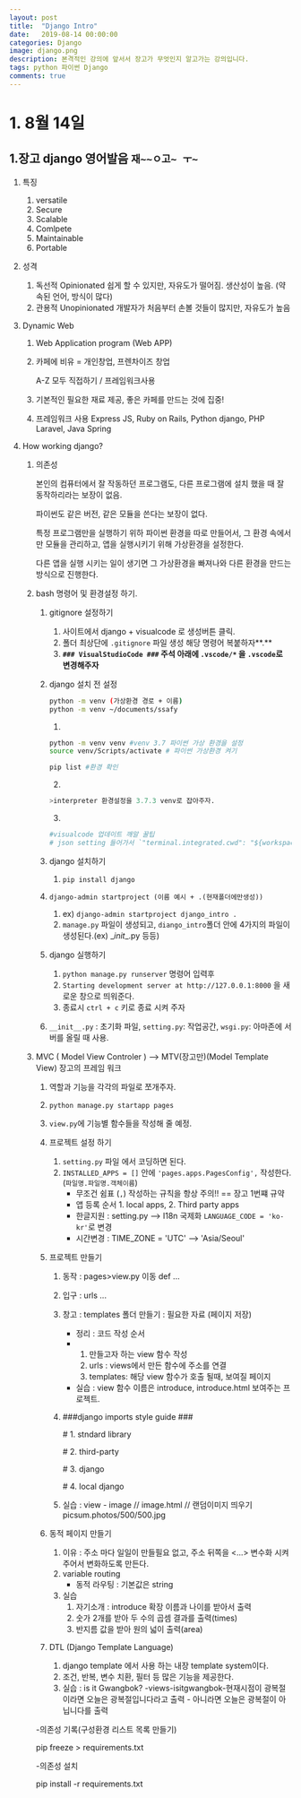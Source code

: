 ```yaml
---
layout: post
title:  "Django Intro"
date:   2019-08-14 00:00:00
categories: Django
image: django.png
description: 본격적인 강의에 앞서서 장고가 무엇인지 알고가는 강의입니다.
tags: python 파이썬 Django 
comments: true
---
```


# 1. 8월 14일 

## 	1.장고 django 영어발음 `재~~ㅇ고~ ㅜ~`

1. 특징

   1. versatile
   2. Secure
   3. Scalable
   4. Comlpete
   5. Maintainable
   6. Portable

2. 성격

   1. 독선적 Opinionated 쉽게 할 수 있지만, 자유도가 떨어짐. 생산성이 높음. (약속된 언어, 방식이 많다)
   2. 관용적 Unopinionated 개발자가 처음부터 손볼 것들이 많지만, 자유도가 높음

3. Dynamic Web

   1. Web Application program (Web APP)

   2. 카페에 비유 = 개인창업, 프렌차이즈 창업

      A-Z 모두 직접하기 / 프레임워크사용

   3. 기본적인 필요한 재료 제공, 좋은 카페를 만드는 것에 집중!

   4. 프레임워크 사용 Express JS, Ruby on Rails, Python django, PHP Laravel, Java Spring

4. How working django?

   1. 의존성

      본인의 컴퓨터에서 잘 작동하던 프로그램도, 다른 프로그램에 설치 했을 때 잘 동작하리라는 보장이 없음.

      파이썬도 같은 버전, 같은 모듈을 쓴다는 보장이 없다.

      특정 프로그램만을 실행하기 위하 파이썬 환경을 따로 만들어서, 그 환경 속에서만 모듈을 관리하고, 앱을 실행시키기 위해 가상환경을 설정한다.

      다른 앱을 실행 시키는 일이 생기면 그 가상환경을 빠져나와 다른 환경을 만드는 방식으로 진행한다.

   2. bash 명령어 및 환경설정 하기.
   
      1. gitignore 설정하기 
   
         1. 사이트에서 django + visualcode 로 생성버튼 클릭.
         2. 폴더 최상단에 `.gitignore` 파일 생성 해당 명령어 복붙하자**.**
         3. **`### VisualStudioCode ###`  주석 아래에 `.vscode/*` 을 `.vscode`로 변경해주자**
   
      2. django 설치 전 설정
   
         ```bash
         python -m venv (가상환경 경로 + 이름)
         python -m venv ~/documents/ssafy
         ```
   
         1. 
   
         ```bash
         python -m venv venv #venv 3.7 파이썬 가상 환경을 설정
         source venv/Scripts/activate # 파이썬 가상환경 켜기
         
         pip list #환경 확인
         ```
   
         
   
         2. 
   
         ```python
         >interpreter 환경설정을 3.7.3 venv로 잡아주자.
         ```
   
         3. 
   
         ```python
         #visualcode 업데이트 깨알 꿀팁
         # json setting 들어가서 `"terminal.integrated.cwd": "${workspaceFolder}",`을 추가해 주자
         ```
   
      3. django 설치하기
   
         1. `pip install django`
   
      4. `django-admin startproject (이름 예시 + .(현재폴더에만생성))`
   
         1. ex) `django-admin startproject django_intro .`
         2. `manage.py` 파일이 생성되고, `diango_intro`폴더 안에 4가지의 파일이 생성된다.(ex) \__init__.py 등등)
   
      5. django 실행하기
   
         1. `python manage.py runserver` 명령어 입력후 
         2. `Starting development server at http://127.0.0.1:8000` 을 새로운 창으로 띄워준다.
         3. 종료시 `ctrl + c` 키로 종료 시켜 주자
   
      6. `__init__.py` : 초기화 파일, `setting.py`: 작업공간, `wsgi.py`: 아마존에 서버를 올릴 때 사용.
   
   3. MVC ( Model View Controler ) --> MTV(장고만)(Model Template View) 장고의 프레임 워크
   
      1. 역할과 기능을 각각의 파일로 쪼개주자.
   
      2. `python manage.py startapp pages`
   
      3. `view.py`에 기능별 함수들을 작성해 줄 예정.
   
      4. 프로젝트 설정 하기
   
         1. `setting.py` 파일 에서 코딩하면 된다.
         2. `INSTALLED_APPS = []` 안에 `'pages.apps.PagesConfig',` 작성한다. (`파일명.파일명.객체이름`)
            - 무조건 쉼표 (`,`) 작성하는 규칙을 항상 주의!!  == 장고 1번쨰 규약
            - 앱 등록 순서 1. local apps, 2. Third party apps
            - 한글지원 : setting.py --> I18n 국제화 `LANGUAGE_CODE = 'ko-kr'`로 변경
            - 시간변경 : TIME_ZONE = 'UTC' --> 'Asia/Seoul'
   
      5. 프로젝트 만들기
   
         1. 동작 : pages>view.py 이동 def ...
   
         2. 입구 : urls ...
   
         3. 창고 : templates 폴더 만들기 : 필요한 자료 (페이지 저장)
   
            - 정리 : 코드 작성 순서  
            - 1. 만들고자 하는 view 함수 작성
              2. urls : views에서 만든 함수에 주소를 연결
              3. templates: 해당 view 함수가 호출 될때, 보여질 페이지
            - 실습 : view 함수 이름은  introduce, introduce.html 보여주는 프로젝트.
   
         4. \###django imports style guide ###
   
            \# 1. stndard library
   
            \# 2. third-party
   
            \# 3. django
   
            \# 4. local django
   
         5. 실습 : view - image // image.html // 랜덤이미지 띄우기 picsum.photos/500/500.jpg
   
      6. 동적 페이지 만들기
   
         1. 이유 : 주소 마다 일일이 만들필요 없고, 주소 뒤쪽을 <...> 변수화 시켜주어서 변화하도록 만든다.
         2. variable routing
            - 동적 라우팅 : 기본값은 string
         3. 실습
            1. 자기소개 : introduce 확장 이름과 나이를 받아서 출력
            2. 숫가 2개를 받아 두 수의 곱셈 결과를 출력(times)
            3. 반지름 값을 받아 원의 넓이 출력(area)
   
      7. DTL (Django Template Language)
   
         1. django template 에서 사용 하는 내장 template system이다.
         2. 조건, 반복, 변수 치환, 필터 등 많은 기능을 제공한다.
         3. 실습 : is it Gwangbok? -views-isitgwangbok-현재시점이 광복절이라면 오늘은 광복절입니다라고 출력 - 아니라면 오늘은 광복절이 아닙니다를 출력
   
         
   
      -의존성 기록(구성환경 리스트 목록 만들기)
   
      pip freeze > requirements.txt
      
      -의존성 설치
      
      pip install -r requirements.txt
      
      